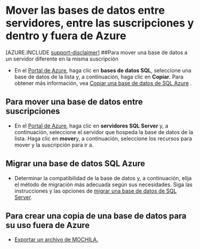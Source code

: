 <properties
    pageTitle="Mover las bases de datos entre servidores, entre las suscripciones y dentro y fuera de Azure."
    description="Pasos rápidos para copiar, mover y migrar datos y bases de datos en la base de datos de SQL Azure."
    services="sql-database"
    documentationCenter=""
    authors="v-shysun"
    manager="felixwu"
    editor=""/>

<tags
    ms.service="sql-database"
    ms.workload="data-management"
    ms.tgt_pltfrm="na"
    ms.devlang="na"
    ms.topic="article"
    ms.date="09/13/2016"
    ms.author="v-shysun"/>

# <a name="move-databases-between-servers-between-subscriptions-and-in-and-out-of-azure"></a>Mover las bases de datos entre servidores, entre las suscripciones y dentro y fuera de Azure

[AZURE.INCLUDE [support-disclaimer](../../includes/support-disclaimer.md)]
##<a name="to-move-a-database-to-a-different-server-in-the-same-subscription"></a>Para mover una base de datos a un servidor diferente en la misma suscripción
- En el [Portal de Azure](https://portal.azure.com), haga clic en **bases de datos SQL**, seleccione una base de datos de la lista y, a continuación, haga clic en **Copiar**. Para obtener más información, vea [Copiar una base de datos de SQL Azure](sql-database-copy.md) .

## <a name="to-move-a-database-between-subscriptions"></a>Para mover una base de datos entre suscripciones
- En el [Portal de Azure](https://portal.azure.com), haga clic en **servidores SQL Server** y, a continuación, seleccione el servidor que hospeda la base de datos de la lista. Haga clic en **mover**y, a continuación, seleccione los recursos para mover y la suscripción para ir a.

## <a name="to-migrate-a-sql-database-into-azure"></a>Migrar una base de datos SQL Azure
- Determinar la compatibilidad de la base de datos y, a continuación, elija el método de migración más adecuada según sus necesidades. Siga las instrucciones y las opciones de [migrar una base de datos de SQL Server](sql-database-cloud-migrate.md).

## <a name="to-create-a-copy-of-a-database-for-use-outside-of-azure"></a>Para crear una copia de una base de datos para su uso fuera de Azure
- [Exportar un archivo de MOCHILA.](sql-database-export.md)
